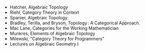 - Hatcher, Algebraic Topology
- Riehl, Category Theory in Context
- Spanier, Algebraic Topology.
- Bradley, Terilla, and Bryson, Topology : A Categorical Approach.
- Mac Lane, Categories for the Working Mathematician
- Munkres, Elements of Algebraic Topology
- Milewski, “Category Theory for Programmers"
- Lectures on Algebraic Geometry I
